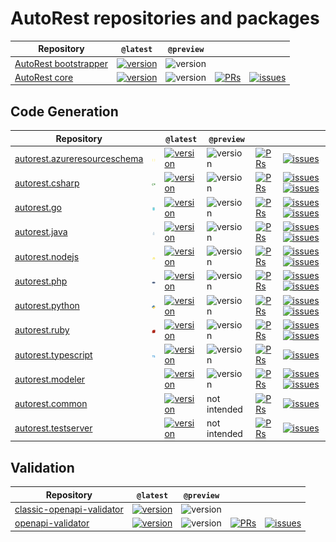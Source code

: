 # AutoRest repositories and packages

| Repository | `@latest` | `@preview` | | |
| ---------- | ------- | ------- | - | - |
| [AutoRest bootstrapper](https://github.com/Azure/autorest/tree/master/src/autorest) | [![version](https://img.shields.io/npm/v/autorest.svg)](https://www.npmjs.com/package/autorest)                                                 | ![version](https://img.shields.io/npm/v/autorest/preview.svg)                           |
| [AutoRest core](https://github.com/Azure/autorest/tree/master/src/autorest-core)    | [![version](https://img.shields.io/npm/v/%40microsoft.azure%2Fautorest-core.svg)](https://www.npmjs.com/package/@microsoft.azure/autorest-core) | ![version](https://img.shields.io/npm/v/%40microsoft.azure%2Fautorest-core/preview.svg) | [![PRs](https://img.shields.io/github/issues-pr-raw/Azure/autorest.svg?label=PRs)](https://github.com/Azure/autorest/pulls)  | [![issues](https://img.shields.io/github/issues-raw/Azure/autorest.svg?label=issues)](https://github.com/Azure/autorest/issues) |

## Code Generation

| Repository | |`@latest` | `@preview` | | |
| ---------- |-| ------- | ------- | - | - |
| [autorest.azureresourceschema](https://github.com/Azure/autorest.azureresourceschema) | <img width="24px" src="https://raw.githubusercontent.com/vscode-icons/vscode-icons/master/icons/file_type_json.svg?sanitize=true">       | [![version](https://img.shields.io/npm/v/%40microsoft.azure%2Fautorest.azureresourceschema.svg)](https://www.npmjs.com/package/@microsoft.azure/autorest.azureresourceschema) | ![version](https://img.shields.io/npm/v/%40microsoft.azure%2Fautorest.azureresourceschema/preview.svg?label=npm) | [![PRs](https://img.shields.io/github/issues-pr-raw/Azure/autorest.azureresourceschema.svg?label=PRs)](https://github.com/Azure/autorest.azureresourceschema/pulls)  | [![issues](https://img.shields.io/github/issues-raw/Azure/autorest.azureresourceschema.svg?label=issues)](https://github.com/Azure/autorest.azureresourceschema/issues)                                                                                                                                                                                     |
| [autorest.csharp](https://github.com/Azure/autorest.csharp)                           | <img width="24px" src="https://raw.githubusercontent.com/vscode-icons/vscode-icons/master/icons/file_type_csharp.svg?sanitize=true">     | [![version](https://img.shields.io/npm/v/%40microsoft.azure%2Fautorest.csharp.svg)](https://www.npmjs.com/package/@microsoft.azure/autorest.csharp)                           | ![version](https://img.shields.io/npm/v/%40microsoft.azure%2Fautorest.csharp/preview.svg?label=npm)              | [![PRs](https://img.shields.io/github/issues-pr-raw/Azure/autorest.csharp.svg?label=PRs)](https://github.com/Azure/autorest.csharp/pulls)                            | [![issues](https://img.shields.io/github/issues-raw/Azure/autorest.csharp.svg?label=issues)](https://github.com/Azure/autorest.csharp/issues)                            [![issues](https://img.shields.io/github/issues-raw/Azure/autorest/c%23.svg?label=%2B)](https://github.com/Azure/autorest/issues?q=is%3Aopen+is%3Aissue+label%3Ac%23)             |
| [autorest.go](https://github.com/Azure/autorest.go)                                   | <img width="24px" src="https://raw.githubusercontent.com/vscode-icons/vscode-icons/master/icons/file_type_go.svg?sanitize=true">         | [![version](https://img.shields.io/npm/v/%40microsoft.azure%2Fautorest.go.svg)](https://www.npmjs.com/package/@microsoft.azure/autorest.go)                                   | ![version](https://img.shields.io/npm/v/%40microsoft.azure%2Fautorest.go/preview.svg?label=npm)                  | [![PRs](https://img.shields.io/github/issues-pr-raw/Azure/autorest.go.svg?label=PRs)](https://github.com/Azure/autorest.go/pulls)                                    | [![issues](https://img.shields.io/github/issues-raw/Azure/autorest.go.svg?label=issues)](https://github.com/Azure/autorest.go/issues)                                    [![issues](https://img.shields.io/github/issues-raw/Azure/autorest/go.svg?label=%2B)](https://github.com/Azure/autorest/issues?q=is%3Aopen+is%3Aissue+label%3Ago)                 |
| [autorest.java](https://github.com/Azure/autorest.java)                               | <img width="24px" src="https://raw.githubusercontent.com/vscode-icons/vscode-icons/master/icons/file_type_java.svg?sanitize=true">       | [![version](https://img.shields.io/npm/v/%40microsoft.azure%2Fautorest.java.svg)](https://www.npmjs.com/package/@microsoft.azure/autorest.java)                               | ![version](https://img.shields.io/npm/v/%40microsoft.azure%2Fautorest.java/preview.svg?label=npm)                | [![PRs](https://img.shields.io/github/issues-pr-raw/Azure/autorest.java.svg?label=PRs)](https://github.com/Azure/autorest.java/pulls)                                | [![issues](https://img.shields.io/github/issues-raw/Azure/autorest.java.svg?label=issues)](https://github.com/Azure/autorest.java/issues)                                [![issues](https://img.shields.io/github/issues-raw/Azure/autorest/java.svg?label=%2B)](https://github.com/Azure/autorest/issues?q=is%3Aopen+is%3Aissue+label%3Ajava)             |
| [autorest.nodejs](https://github.com/Azure/autorest.nodejs)                           | <img width="24px" src="https://raw.githubusercontent.com/vscode-icons/vscode-icons/master/icons/file_type_js.svg?sanitize=true">         | [![version](https://img.shields.io/npm/v/%40microsoft.azure%2Fautorest.nodejs.svg)](https://www.npmjs.com/package/@microsoft.azure/autorest.nodejs)                           | ![version](https://img.shields.io/npm/v/%40microsoft.azure%2Fautorest.nodejs/preview.svg?label=npm)              | [![PRs](https://img.shields.io/github/issues-pr-raw/Azure/autorest.nodejs.svg?label=PRs)](https://github.com/Azure/autorest.nodejs/pulls)                            | [![issues](https://img.shields.io/github/issues-raw/Azure/autorest.nodejs.svg?label=issues)](https://github.com/Azure/autorest.nodejs/issues)                            [![issues](https://img.shields.io/github/issues-raw/Azure/autorest/nodejs.svg?label=%2B)](https://github.com/Azure/autorest/issues?q=is%3Aopen+is%3Aissue+label%3Anodejs)         |
| [autorest.php](https://github.com/Azure/autorest.php)                                 | <img width="24px" src="https://raw.githubusercontent.com/vscode-icons/vscode-icons/master/icons/file_type_php.svg?sanitize=true">        | [![version](https://img.shields.io/npm/v/%40microsoft.azure%2Fautorest.php.svg)](https://www.npmjs.com/package/@microsoft.azure/autorest.php)                                 | ![version](https://img.shields.io/npm/v/%40microsoft.azure%2Fautorest.php/preview.svg?label=npm)                 | [![PRs](https://img.shields.io/github/issues-pr-raw/Azure/autorest.php.svg?label=PRs)](https://github.com/Azure/autorest.php/pulls)                                  | [![issues](https://img.shields.io/github/issues-raw/Azure/autorest.php.svg?label=issues)](https://github.com/Azure/autorest.php/issues)                                  [![issues](https://img.shields.io/github/issues-raw/Azure/autorest/PHP.svg?label=%2B)](https://github.com/Azure/autorest/issues?q=is%3Aopen+is%3Aissue+label%3APHP)               |
| [autorest.python](https://github.com/Azure/autorest.python)                           | <img width="24px" src="https://raw.githubusercontent.com/vscode-icons/vscode-icons/master/icons/file_type_python.svg?sanitize=true">     | [![version](https://img.shields.io/npm/v/%40microsoft.azure%2Fautorest.python.svg)](https://www.npmjs.com/package/@microsoft.azure/autorest.python)                           | ![version](https://img.shields.io/npm/v/%40microsoft.azure%2Fautorest.python/preview.svg?label=npm)              | [![PRs](https://img.shields.io/github/issues-pr-raw/Azure/autorest.python.svg?label=PRs)](https://github.com/Azure/autorest.python/pulls)                            | [![issues](https://img.shields.io/github/issues-raw/Azure/autorest.python.svg?label=issues)](https://github.com/Azure/autorest.python/issues)                            [![issues](https://img.shields.io/github/issues-raw/Azure/autorest/python.svg?label=%2B)](https://github.com/Azure/autorest/issues?q=is%3Aopen+is%3Aissue+label%3Apython)         |
| [autorest.ruby](https://github.com/Azure/autorest.ruby)                               | <img width="24px" src="https://raw.githubusercontent.com/vscode-icons/vscode-icons/master/icons/file_type_ruby.svg?sanitize=true">       | [![version](https://img.shields.io/npm/v/%40microsoft.azure%2Fautorest.ruby.svg)](https://www.npmjs.com/package/@microsoft.azure/autorest.ruby)                               | ![version](https://img.shields.io/npm/v/%40microsoft.azure%2Fautorest.ruby/preview.svg?label=npm)                | [![PRs](https://img.shields.io/github/issues-pr-raw/Azure/autorest.ruby.svg?label=PRs)](https://github.com/Azure/autorest.ruby/pulls)                                | [![issues](https://img.shields.io/github/issues-raw/Azure/autorest.ruby.svg?label=issues)](https://github.com/Azure/autorest.ruby/issues)                                [![issues](https://img.shields.io/github/issues-raw/Azure/autorest/ruby.svg?label=%2B)](https://github.com/Azure/autorest/issues?q=is%3Aopen+is%3Aissue+label%3Aruby)             |
| [autorest.typescript](https://github.com/Azure/autorest.typescript)                   | <img width="24px" src="https://raw.githubusercontent.com/vscode-icons/vscode-icons/master/icons/file_type_typescript.svg?sanitize=true"> | [![version](https://img.shields.io/npm/v/%40microsoft.azure%2Fautorest.typescript.svg)](https://www.npmjs.com/package/@microsoft.azure/autorest.typescript)                   | ![version](https://img.shields.io/npm/v/%40microsoft.azure%2Fautorest.typescript/preview.svg?label=npm)          | [![PRs](https://img.shields.io/github/issues-pr-raw/Azure/autorest.typescript.svg?label=PRs)](https://github.com/Azure/autorest.typescript/pulls)                    | [![issues](https://img.shields.io/github/issues-raw/Azure/autorest.typescript.svg?label=issues)](https://github.com/Azure/autorest.typescript/issues)                                                                                                                                                                                                      |
| [autorest.modeler](https://github.com/Azure/autorest.modeler)                         |                                                                                                                                          | [![version](https://img.shields.io/npm/v/%40microsoft.azure%2Fautorest.modeler.svg)](https://www.npmjs.com/package/@microsoft.azure/autorest.modeler)                         | ![version](https://img.shields.io/npm/v/%40microsoft.azure%2Fautorest.modeler/preview.svg?label=npm)             | [![PRs](https://img.shields.io/github/issues-pr-raw/Azure/autorest.modeler.svg?label=PRs)](https://github.com/Azure/autorest.modeler/pulls)                          | [![issues](https://img.shields.io/github/issues-raw/Azure/autorest.modeler.svg?label=issues)](https://github.com/Azure/autorest.modeler/issues)                          [![issues](https://img.shields.io/github/issues-raw/Azure/autorest/modeler.svg?label=%2B)](https://github.com/Azure/autorest/issues?q=is%3Aopen+is%3Aissue+label%3Amodeler)       |
| [autorest.common](https://github.com/Azure/autorest.common)                           |                                                                                                                                          | [![version](https://img.shields.io/nuget/v/autorest.common.svg)](https://www.nuget.org/packages/autorest.common)                                                              | not intended                                                                                                     | [![PRs](https://img.shields.io/github/issues-pr-raw/Azure/autorest.common.svg?label=PRs)](https://github.com/Azure/autorest.common/pulls)                            | [![issues](https://img.shields.io/github/issues-raw/Azure/autorest.common.svg?label=issues)](https://github.com/Azure/autorest.common/issues)                                                                                                                                                                                                               |
| [autorest.testserver](https://github.com/Azure/autorest.testserver)                   |                                                                                                                                          | [![version](https://img.shields.io/npm/v/%40microsoft.azure%2Fautorest.testserver.svg)](https://www.npmjs.com/package/@microsoft.azure/autorest.testserver)                   | not intended                                                                                                     | [![PRs](https://img.shields.io/github/issues-pr-raw/Azure/autorest.testserver.svg?label=PRs)](https://github.com/Azure/autorest.testserver/pulls)                    | [![issues](https://img.shields.io/github/issues-raw/Azure/autorest.testserver.svg?label=issues)](https://github.com/Azure/autorest.testserver/issues)                                                                                                                                                                                                       |

## Validation

| Repository | `@latest` | `@preview` | | |
| ---------- | ------- | ------- | - | - |
| [classic-openapi-validator](https://github.com/Azure/azure-openapi-validator/tree/master/src/dotnet) | [![version](https://img.shields.io/npm/v/%40microsoft.azure%2Fclassic-openapi-validator.svg)](https://www.npmjs.com/package/@microsoft.azure/classic-openapi-validator) | ![version](https://img.shields.io/npm/v/%40microsoft.azure%2Fclassic-openapi-validator/preview.svg) |
| [openapi-validator](https://github.com/Azure/azure-openapi-validator/tree/master/src/typescript)     | [![version](https://img.shields.io/npm/v/%40microsoft.azure%2Fopenapi-validator.svg)](https://www.npmjs.com/package/@microsoft.azure/openapi-validator)                 | ![version](https://img.shields.io/npm/v/%40microsoft.azure%2Fopenapi-validator/preview.svg)         | [![PRs](https://img.shields.io/github/issues-pr-raw/Azure/azure-openapi-validator.svg?label=PRs)](https://github.com/Azure/azure-openapi-validator/pulls)  | [![issues](https://img.shields.io/github/issues-raw/Azure/azure-openapi-validator.svg?label=issues)](https://github.com/Azure/azure-openapi-validator/issues) |
